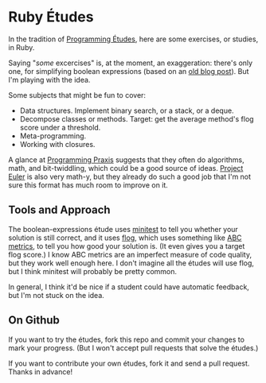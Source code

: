Ruby Études
=================

In the tradition of [Programming Études](https://www.google.com/search?q=programming+études), here are some exercises, or studies, in Ruby.

Saying "_some_ excercises" is, at the moment, an exaggeration: there's only one, for simplifying boolean expressions (based on an [old blog post](http://invisibleblocks.com/2008/12/24/simplifying-boolean-expressions/)). But I'm playing with the idea.

Some subjects that might be fun to cover:

- Data structures. Implement binary search, or a stack, or a deque.
- Decompose classes or methods. Target: get the average method's flog score under a threshold.
- Meta-programming.
- Working with closures.

A glance at [Programming Praxis](http://programmingpraxis.com/) suggests that they often do algorithms, math, and bit-twiddling, which could be a good source of ideas. [Project Euler](http://projecteuler.net/) is also very math-y, but they already do such a good job that I'm not sure this format has much room to improve on it.

Tools and Approach
--------------------

The boolean-expressions étude uses [minitest](https://github.com/seattlerb/minitest) to tell you whether your solution is still correct, and it uses [flog](https://github.com/seattlerb/flog), which uses something like [ABC metrics](http://c2.com/cgi/wiki?AbcMetric), to tell you how good your solution is. (It even gives you a target flog score.) I know ABC metrics are an imperfect measure of code quality, but they work well enough here. I don't imagine all the études will use flog, but I think minitest will probably be pretty common.

In general, I think it'd be nice if a student could have automatic feedback, but I'm not stuck on the idea.

On Github
-----------

If you want to try the études, fork this repo and commit your changes to mark your progress. (But I won't accept pull requests that solve the études.)

If you want to contribute your own études, fork it and send a pull request. Thanks in advance!
